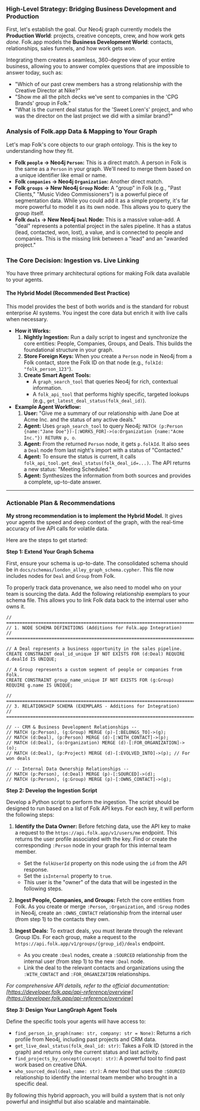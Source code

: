 ### **High-Level Strategy: Bridging Business Development and Production**

First, let's establish the goal. Our Neo4j graph currently models the **Production World**: projects, creative concepts, crew, and how work gets *done*. Folk.app models the **Business Development World**: contacts, relationships, sales funnels, and how work gets *won*.

Integrating them creates a seamless, 360-degree view of your entire business, allowing you to answer complex questions that are impossible to answer today, such as:

*   "Which of our past crew members has a strong relationship with the Creative Director at Nike?"
*   "Show me all the pitch decks we've sent to companies in the 'CPG Brands' group in Folk."
*   "What is the current deal status for the 'Sweet Loren's' project, and who was the director on the last project we did with a similar brand?"

### **Analysis of Folk.app Data & Mapping to Your Graph**

Let's map Folk's core objects to our graph ontology. This is the key to understanding how they fit.

*   **Folk `people` -> Neo4j `Person`:** This is a direct match. A person in Folk is the same as a `Person` in your graph. We'll need to merge them based on a unique identifier like email or name.
*   **Folk `companies` -> Neo4j `Organization`:** Another direct match.
*   **Folk `groups` -> New Neo4j `Group` Node:** A "group" in Folk (e.g., "Past Clients," "Music Video Commissioners") is a powerful piece of segmentation data. While you could add it as a simple property, it's far more powerful to model it as its own node. This allows you to query the group itself.
*   **Folk `deals` -> New Neo4j `Deal` Node:** This is a massive value-add. A "deal" represents a potential project in the sales pipeline. It has a status (lead, contacted, won, lost), a value, and is connected to people and companies. This is the missing link between a "lead" and an "awarded project."

### **The Core Decision: Ingestion vs. Live Linking**

You have three primary architectural options for making Folk data available to your agents.

#### **The Hybrid Model (Recommended Best Practice)**

This model provides the best of both worlds and is the standard for robust enterprise AI systems. You ingest the core data but enrich it with live calls when necessary.

*   **How it Works:**
    1.  **Nightly Ingestion:** Run a daily script to ingest and synchronize the core entities: People, Companies, Groups, and Deals. This builds the foundational structure in your graph.
    2.  **Store Foreign Keys:** When you create a `Person` node in Neo4j from a Folk contact, store the Folk ID on that node (e.g., `folkId: "folk_person_123"`).
    3.  **Create Smart Agent Tools:**
        *   A `graph_search_tool` that queries Neo4j for rich, contextual information.
        *   A `folk_api_tool` that performs highly specific, targeted lookups (e.g., `get_latest_deal_status(folk_deal_id)`).
*   **Example Agent Workflow:**
    1.  **User:** "Give me a summary of our relationship with Jane Doe at Acme Inc. and the status of any active deals."
    2.  **Agent:** Uses `graph_search_tool` to query Neo4j: `MATCH (p:Person {name:"Jane Doe"})-[:WORKS_FOR]->(o:Organization {name:"Acme Inc."}) RETURN p, o`.
    3.  **Agent:** From the returned `Person` node, it gets `p.folkId`. It also sees a `Deal` node from last night's import with a status of "Contacted."
    4.  **Agent:** To ensure the status is current, it calls `folk_api_tool.get_deal_status(folk_deal_id=...)`. The API returns a new status: "Meeting Scheduled."
    5.  **Agent:** Synthesizes the information from both sources and provides a complete, up-to-date answer.

---

### **Actionable Plan & Recommendations**

**My strong recommendation is to implement the Hybrid Model.** It gives your agents the speed and deep context of the graph, with the real-time accuracy of live API calls for volatile data.

Here are the steps to get started:

**Step 1: Extend Your Graph Schema**

First, ensure your schema is up-to-date. The consolidated schema should be in `docs/schemas/london_alley_graph_schema.cypher`. This file now includes nodes for `Deal` and `Group` from Folk.

To properly track data provenance, we also need to model who on your team is sourcing the data. Add the following relationship exemplars to your schema file. This allows you to link Folk data back to the internal user who owns it.

```cypher
// ================================================================================
// 1. NODE SCHEMA DEFINITIONS (Additions for Folk.app Integration)
// ================================================================================

// A Deal represents a business opportunity in the sales pipeline.
CREATE CONSTRAINT deal_id_unique IF NOT EXISTS FOR (d:Deal) REQUIRE d.dealId IS UNIQUE;

// A Group represents a custom segment of people or companies from Folk.
CREATE CONSTRAINT group_name_unique IF NOT EXISTS FOR (g:Group) REQUIRE g.name IS UNIQUE;

// ================================================================================
// 3. RELATIONSHIP SCHEMA (EXEMPLARS - Additions for Integration)
// ================================================================================

// -- CRM & Business Development Relationships --
// MATCH (p:Person), (g:Group) MERGE (p)-[:BELONGS_TO]->(g);
// MATCH (d:Deal), (p:Person) MERGE (d)-[:WITH_CONTACT]->(p);
// MATCH (d:Deal), (o:Organization) MERGE (d)-[:FOR_ORGANIZATION]->(o);
// MATCH (d:Deal), (p:Project) MERGE (d)-[:EVOLVED_INTO]->(p); // For won deals

// -- Internal Data Ownership Relationships --
// MATCH (p:Person), (d:Deal) MERGE (p)-[:SOURCED]->(d);
// MATCH (p:Person), (g:Group) MERGE (p)-[:OWNS_CONTACT]->(g);
```

**Step 2: Develop the Ingestion Script**

Develop a Python script to perform the ingestion. The script should be designed to run based on a list of Folk API keys. For each key, it will perform the following steps:

1.  **Identify the Data Owner:** Before fetching data, use the API key to make a request to the `https://api.folk.app/v1/users/me` endpoint. This returns the user profile associated with the key. Find or create the corresponding `:Person` node in your graph for this internal team member. 
    *   Set the `folkUserId` property on this node using the `id` from the API response.
    *   Set the `isInternal` property to `true`.
    *   This user is the "owner" of the data that will be ingested in the following steps.

2.  **Ingest People, Companies, and Groups:** Fetch the core entities from Folk. As you create or merge `:Person`, `:Organization`, and `:Group` nodes in Neo4j, create an `:OWNS_CONTACT` relationship from the internal user (from step 1) to the contacts they own.

3.  **Ingest Deals:** To extract deals, you must iterate through the relevant Group IDs. For each group, make a request to the `https://api.folk.app/v1/groups/{group_id}/deals` endpoint.
    *   As you create `:Deal` nodes, create a `:SOURCED` relationship from the internal user (from step 1) to the new `:Deal` node.
    *   Link the deal to the relevant contacts and organizations using the `:WITH_CONTACT` and `:FOR_ORGANIZATION` relationships.

*For comprehensive API details, refer to the official documentation: [https://developer.folk.app/api-reference/overview](https://developer.folk.app/api-reference/overview)*

**Step 3: Design Your LangGraph Agent Tools**

Define the specific tools your agents will have access to:

*   `find_person_in_graph(name: str, company: str = None)`: Returns a rich profile from Neo4j, including past projects and CRM data.
*   `get_live_deal_status(folk_deal_id: str)`: Takes a Folk ID (stored in the graph) and returns only the current status and last activity.
*   `find_projects_by_concept(concept: str)`: A powerful tool to find past work based on creative DNA.
*   `who_sourced_deal(deal_name: str)`: A new tool that uses the `:SOURCED` relationship to identify the internal team member who brought in a specific deal.

By following this hybrid approach, you will build a system that is not only powerful and insightful but also scalable and maintainable.